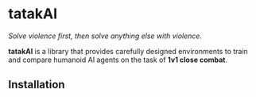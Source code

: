 # tatakAI

_Solve violence first, then solve anything else with violence._

**tatakAI** is a library that provides carefully designed environments to train and compare humanoid AI agents on the task of **1v1 close combat**.

## Installation



